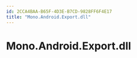 ```yaml
---
id: 2CCA4BAA-B65F-4D3E-B7CD-9828FF6F4E17
title: "Mono.Android.Export.dll"
---
```


# Mono.Android.Export.dll
